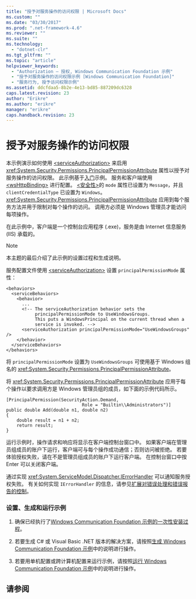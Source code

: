 ```yaml
---
title: "授予对服务操作的访问权限 | Microsoft Docs"
ms.custom: ""
ms.date: "03/30/2017"
ms.prod: ".net-framework-4.6"
ms.reviewer: ""
ms.suite: ""
ms.technology: 
  - "dotnet-clr"
ms.tgt_pltfrm: ""
ms.topic: "article"
helpviewer_keywords: 
  - "Authorization — 授权, Windows Communication Foundation 示例"
  - "授予对服务操作的访问权限示例 [Windows Communication Foundation]"
  - "服务行为, 授予访问权限示例"
ms.assetid: ddcfdaa5-8b2e-4e13-bd85-887209dc6328
caps.latest.revision: 23
author: "Erikre"
ms.author: "erikre"
manager: "erikre"
caps.handback.revision: 23
---
```

# 授予对服务操作的访问权限
本示例演示如何使用 [\<serviceAuthorization\>](../../../../docs/framework/configure-apps/file-schema/wcf/serviceauthorization-element.md) 来启用 <xref:System.Security.Permissions.PrincipalPermissionAttribute> 属性以授予对服务操作的访问权限。  此示例基于[入门](../../../../docs/framework/wcf/samples/getting-started-sample.md)示例。  服务和客户端使用 [\<wsHttpBinding\>](../../../../docs/framework/configure-apps/file-schema/wcf/wshttpbinding.md) 进行配置。  [\<安全性\>](../../../../docs/framework/configure-apps/file-schema/wcf/security-of-custombinding.md)的 `mode` 属性已设置为 `Message`，并且 `clientCredentialType` 已设置为 `Windows`。  <xref:System.Security.Permissions.PrincipalPermissionAttribute> 应用到每个服务方法并用于限制对每个操作的访问。  调用方必须是 Windows 管理员才能访问每项操作。  
  
 在此示例中，客户端是一个控制台应用程序 \(.exe\)，服务是由 Internet 信息服务 \(IIS\) 承载的。  
  
> [!NOTE]
>  本主题的最后介绍了此示例的设置过程和生成说明。  
  
 服务配置文件使用 [\<serviceAuthorization\>](../../../../docs/framework/configure-apps/file-schema/wcf/serviceauthorization-element.md) 设置 `principalPermissionMode`  属性：  
  
```  
<behaviors>  
  <serviceBehaviors>  
    <behavior>  
      ...  
      <!-- The serviceAuthorization behavior sets the  
           principalPermissionMode to UseWindowsGroups.  
           This puts a WindowsPrincipal on the current thread when a   
           service is invoked. -->  
      <serviceAuthorization principalPermissionMode="UseWindowsGroups" />  
    </behavior>  
  </serviceBehaviors>  
</behaviors>  
```  
  
 将 `principalPermissionMode` 设置为 `UseWindowsGroups` 可使用基于 Windows 组名的 <xref:System.Security.Permissions.PrincipalPermissionAttribute>。  
  
 将 <xref:System.Security.Permissions.PrincipalPermissionAttribute> 应用于每个操作以要求调用方是 Windows 管理员组的成员，如下面的示例代码所示。  
  
```  
[PrincipalPermission(SecurityAction.Demand,   
                             Role = "Builtin\\Administrators")]  
public double Add(double n1, double n2)  
{  
    double result = n1 + n2;  
    return result;  
}  
```  
  
 运行示例时，操作请求和响应将显示在客户端控制台窗口中。  如果客户端在管理员组成员的账户下运行，客户端可与每个操作成功通信；否则访问被拒绝。  若要体验授权失败，请在不是管理员组成员的账户下运行客户端。  在控制台窗口中按 Enter 可以关闭客户端。  
  
 通过实现 <xref:System.ServiceModel.Dispatcher.IErrorHandler> 可以通知服务授权失败。  有关如何实现 `IErrorHandler` 的信息，请参见[扩展对错误处理和错误报告的控制](../../../../docs/framework/wcf/samples/extending-control-over-error-handling-and-reporting.md)。  
  
### 设置、生成和运行示例  
  
1.  确保已经执行了[Windows Communication Foundation 示例的一次性安装过程](../../../../docs/framework/wcf/samples/one-time-setup-procedure-for-the-wcf-samples.md)。  
  
2.  若要生成 C\# 或 Visual Basic .NET 版本的解决方案，请按照[生成 Windows Communication Foundation 示例](../../../../docs/framework/wcf/samples/building-the-samples.md)中的说明进行操作。  
  
3.  若要用单机配置或跨计算机配置来运行示例，请按照[运行 Windows Communication Foundation 示例](../../../../docs/framework/wcf/samples/running-the-samples.md)中的说明进行操作。  
  
## 请参阅